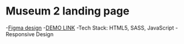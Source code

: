 # Museum 2 landing page
-[Figma design](https://www.figma.com/file/i8XiqSgs44QEVPHuMbkNO2/museum-prototype?node-id=323%3A1957) 
-[DEMO LINK](https://alexmogwaiii.github.io/MuseumLp/)
-Tech Stack: HTML5, SASS, JavaScript
-Responsive Design 
